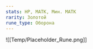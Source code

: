 ```yaml
---
stats: HP, МАТК, Мин. МАТК
rarity: Золотой
rune_type: Оборона
---
```

![[Temp/Placeholder_Rune.png]]
